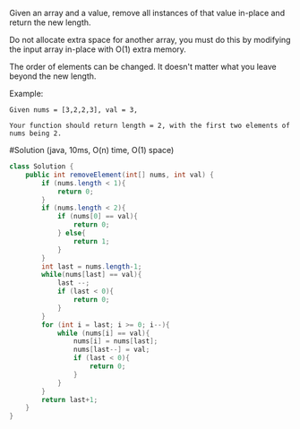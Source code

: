 Given an array and a value, remove all instances of that value in-place and return the new length.

Do not allocate extra space for another array, you must do this by modifying the input array in-place with O(1) extra memory.

The order of elements can be changed. It doesn't matter what you leave beyond the new length.

Example:
```
Given nums = [3,2,2,3], val = 3,

Your function should return length = 2, with the first two elements of nums being 2.
```
#Solution (java, 10ms, O(n) time, O(1) space)
```java
class Solution {
    public int removeElement(int[] nums, int val) {
        if (nums.length < 1){
            return 0;
        }
        if (nums.length < 2){
            if (nums[0] == val){
                return 0;
            } else{
                return 1;
            }
        }
        int last = nums.length-1;
        while(nums[last] == val){
            last --;
            if (last < 0){
                return 0;
            }
        }
        for (int i = last; i >= 0; i--){
            while (nums[i] == val){
                nums[i] = nums[last];
                nums[last--] = val;
                if (last < 0){
                    return 0;
                }
            }
        }
        return last+1;
    }
}
```
